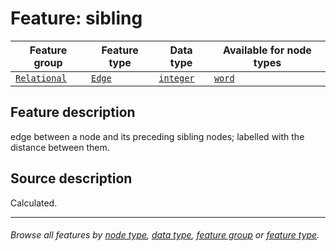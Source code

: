 # Feature: sibling <a name="start"></a>

Feature group | Feature type | Data type | Available for node types
---  | --- | --- | ---
[`Relational`](featuresbygroup.md#relational-features) | [`Edge`](featuresbyfeaturetype.md#edge-features) | [`integer`](featuresbydatatype.md#integer-datatype)  | [`word`](featuresbynodetype.md#word-nodes)

## Feature description

edge between a node and its preceding sibling nodes;  labelled with the distance between them.

## Source description

Calculated.

---
###### *Browse all features by [node type](featuresbynodetype.md#start), [data type](featuresbydatatype.md#start), [feature group](featuresbygroup.md#start) or [feature type](featuresbyfeaturetype.md#start).*
